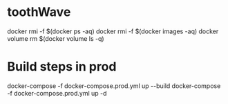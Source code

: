 # toothWave

docker rmi -f $(docker ps -aq)
docker rmi -f $(docker images -aq)
docker volume rm $(docker volume ls -q)

# Build steps in prod

docker-compose -f docker-compose.prod.yml up --build
docker-compose -f docker-compose.prod.yml up -d
